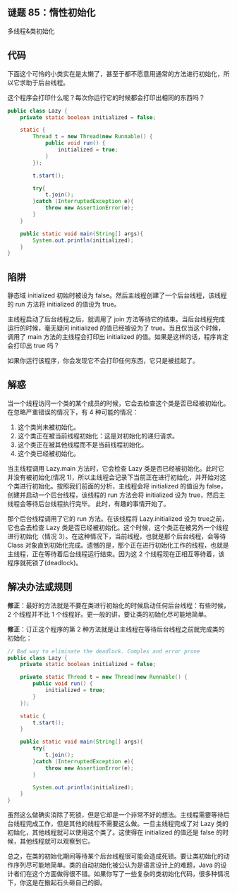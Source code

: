 ## 谜题 85：惰性初始化  

多线程&类初始化

## 代码

下面这个可怜的小类实在是太懒了，甚至于都不愿意用通常的方法进行初始化，所以它求助于后台线程。

这个程序会打印什么呢？每次你运行它的时候都会打印出相同的东西吗？  

```java
public class Lazy {
    private static boolean initialized = false;

    static {
        Thread t = new Thread(new Runnable() {
            public void run() {
                initialized = true;
            }
        });

        t.start();

        try{
            t.join(); 
        }catch (InterruptedException e){
            throw new AssertionError(e);
        }
    }

    public static void main(String[] args){
        System.out.println(initialized);
    }
} 
```

## 陷阱

静态域 initialized 初始时被设为 false。然后主线程创建了一个后台线程，该线程的 run 方法将 initialized 的值设为 true。

主线程启动了后台线程之后，就调用了 join 方法等待它的结束。当后台线程完成运行的时候，毫无疑问 initialized 的值已经被设为了 true。当且仅当这个时候，调用了 main 方法的主线程会打印出 initialized 的值。如果是这样的话，程序肯定会打印出 true 吗？

如果你运行该程序，你会发现它不会打印任何东西，它只是被挂起了。    

## 解惑

当一个线程访问一个类的某个成员的时候，它会去检查这个类是否已经被初始化。在忽略严重错误的情况下，有 4 种可能的情况：

1. 这个类尚未被初始化。
2. 这个类正在被当前线程初始化：这是对初始化的递归请求。
3. 这个类正在被其他线程而不是当前线程初始化。
4. 这个类已经被初始化。  

当主线程调用 Lazy.main 方法时，它会检查 Lazy 类是否已经被初始化。此时它并没有被初始化(情况 1)，所以主线程会记录下当前正在进行初始化，并开始对这个类进行初始化。按照我们前面的分析，主线程会将 initialized 的值设为 false，创建并启动一个后台线程，该线程的 run 方法会将 initialized 设为 true，然后主线程会等待后台线程执行完毕。  此时，有趣的事情开始了。

那个后台线程调用了它的 run 方法。在该线程将 Lazy.initialized 设为 true之前，它也会去检查 Lazy 类是否已经被初始化。这个时候，这个类正在被另外一个线程进行初始化（情况 3）。在这种情况下，当前线程，也就是那个后台线程，会等待 Class 对象直到初始化完成。遗憾的是，那个正在进行初始化工作的线程，也就是主线程，正在等待着后台线程运行结束。因为这 2 个线程现在正相互等待着，该程序就死锁了(deadlock)。  

## 解决办法或规则

**修正**：最好的方法就是不要在类进行初始化的时候启动任何后台线程：有些时候，2 个线程并不比 1 个线程好。更一般的讲，要让类的初始化尽可能地简单。  

**修正**：订正这个程序的第 2 种方法就是让主线程在等待后台线程之前就完成类的初始化：  

```java
// Bad way to eliminate the deadlock. Complex and error prone
public class Lazy {
    private static boolean initialized = false;

    private static Thread t = new Thread(new Runnable() {
        public void run() {
            initialized = true;
        }
    });

    static {
        t.start();
    }

    public static void main(String[] args){
        try{
            t.join();
        }catch (InterruptedException e){
            throw new AssertionError(e);
        }

        System.out.println(initialized);
    }
}
```

虽然这么做确实消除了死锁，但是它却是一个非常不好的想法。主线程需要等待后台线程完成工作，但是其他的线程不需要这么做。一旦主线程完成了对 Lazy 类的初始化，其他线程就可以使用这个类了。这使得在 initialized 的值还是 false 的时候，其他线程就可以观察到它。

总之，在类的初始化期间等待某个后台线程很可能会造成死锁。要让类初始化的动作序列尽可能地简单。类的自动初始化被公认为是语言设计上的难题，Java 的设计者们在这个方面做得很不错。如果你写了一些复杂的类初始化代码，很多种情况下，你这是在搬起石头砸自己的脚。  
